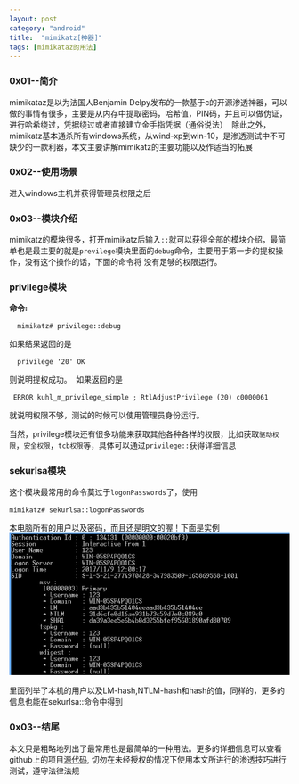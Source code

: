 ```yaml
---
layout: post
category: "android"
title:  "mimikatz[神器]"
tags: [mimikataz的用法]
---
```

### 0x01--简介
  mimikataz是以为法国人Benjamin Delpy发布的一款基于c的开源渗透神器，可以做的事情有很多，主要是从内存中提取密码，哈希值，PIN码，并且可以做伪证，进行哈希绕过，凭据绕过或者直接建立金手指凭据（通俗说法）
  除此之外，mimikatz基本通杀所有windows系统，从wind-xp到win-10，是渗透测试中不可缺少的一款利器，本文主要讲解mimikatz的主要功能以及作适当的拓展
 
### 0x02--使用场景
 进入windows主机并获得管理员权限之后

### 0x03--模块介绍
  mimikatz的模块很多，打开mimikatz后输入```::```就可以获得全部的模块介绍，最简单也是最主要的就是```previlege```模块里面的```debug```命令，主要用于第一步的提权操作，没有这个操作的话，下面的命令将 没有足够的权限运行。

### privilege模块
**命令:**
```
  mimikatz# privilege::debug
```
  如果结果返回的是
```
  privilege '20' OK
```
  则说明提权成功。
  如果返回的是
 ```
  ERROR kuhl_m_privilege_simple ; RtlAdjustPrivilege (20) c0000061
 ```
 就说明权限不够，测试的时候可以使用管理员身份运行。
 
 当然，privilege模块还有很多功能来获取其他各种各样的权限，比如获取```驱动权限```，```安全权限```，```tcb权限```等，具体可以通过```privilege::```获得详细信息
 
 ### sekurlsa模块
 这个模块最常用的命令莫过于```logonPasswords```了，使用
 ```
 mimikatz# sekurlsa::logonPasswords
 ```
 本电脑所有的用户以及密码，而且还是明文的喔！下面是实例
 ![image](/images/sekurlsa_test.jpg)
 


里面列举了本机的用户以及LM-hash,NTLM-hash和hash的值，同样的，更多的信息也能在sekurlsa::命令中得到

### 0x03--结尾
本文只是粗略地列出了最常用也是最简单的一种用法。更多的详细信息可以查看github上的项目[源代码][1],
切勿在未经授权的情况下使用本文所进行的渗透技巧进行测试，遵守法律法规




[1]:https://github.com/gentilkiwi/mimikatz
